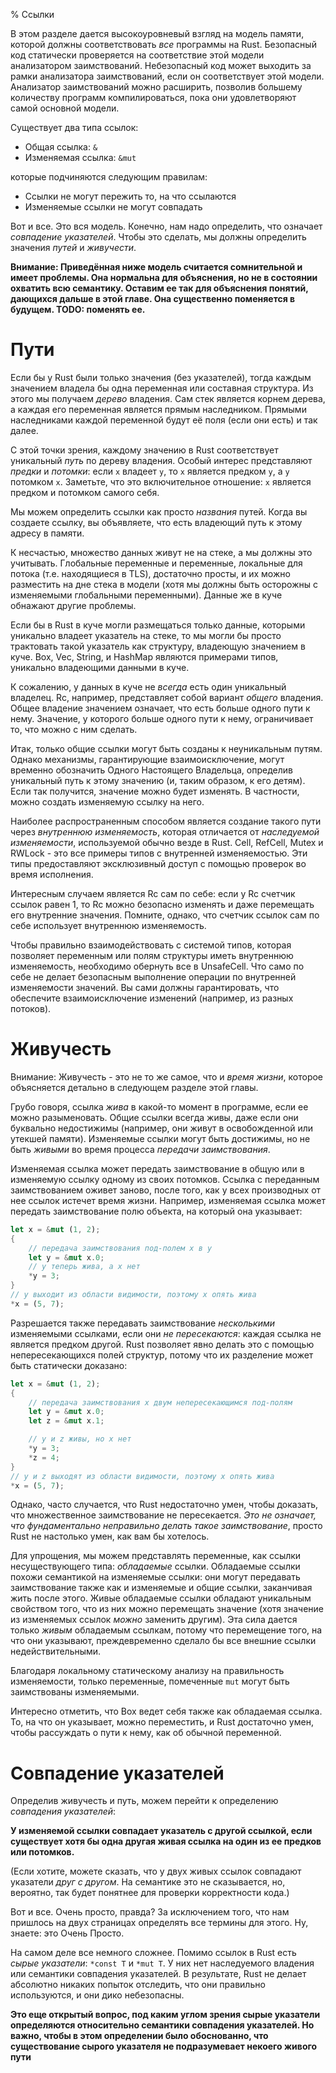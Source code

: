 % Ссылки

В этом разделе дается высокоуровневый взгляд на модель памяти, которой должны
соответствовать *все* программы на Rust. Безопасный код статически проверяется
на соответствие этой модели анализатором заимствований. Небезопасный код может
выходить за рамки анализатора заимствований, если он соответствует этой модели.
Анализатор заимствований можно расширить, позволив большему количеству программ
компилироваться, пока они удовлетворяют самой основной модели.

Существует два типа ссылок:

* Общая ссылка: `&`
* Изменяемая ссылка: `&mut`

которые подчиняются следующим правилам:

* Ссылки не могут пережить то, на что ссылаются
* Изменяемые ссылки не могут совпадать

Вот и все. Это вся модель. Конечно, нам надо определить, что означает
*совпадение указателей*. Чтобы это сделать, мы должны определить значения
*путей* и *живучести*.


**Внимание: Приведённая ниже модель считается сомнительной и имеет проблемы. Она 
нормальна для объяснения, но не в состоянии охватить всю семантику. 
Оставим ее так для объяснения понятий, дающихся дальше в этой главе. Она 
существенно поменяется в будущем. TODO: поменять ее.**


# Пути

Если бы у Rust были только значения (без указателей), тогда каждым значением
владела бы одна переменная или составная структура. Из этого мы получаем *дерево*
владения. Сам стек является корнем дерева, а каждая его переменная является
прямым наследником. Прямыми наследниками каждой переменной будут её поля 
(если они есть) и так далее.

С этой точки зрения, каждому значению в Rust соответствует уникальный *путь* по
дереву владения. Особый интерес представляют *предки* и *потомки*: если `x`
владеет `y`, то `x` является предком `y`, а `y` потомком `x`. Заметьте, что это
включительное отношение: `x` является предком и потомком самого себя.

Мы можем определить ссылки как просто *названия* путей. Когда вы создаете
ссылку, вы объявляете, что есть владеющий путь к этому адресу в памяти.

К несчастью, множество данных живут не на стеке, а мы должны это учитывать.
Глобальные переменные и переменные, локальные для потока (т.е. находящиеся в TLS),
достаточно просты, и их можно разместить на дне стека в модели (хотя мы должны 
быть осторожны с изменяемыми глобальными переменными). Данные же в куче обнажают 
другие проблемы.

Если бы в Rust в куче могли размещаться только данные, которыми уникально владеет 
указатель на стеке, то мы могли бы просто трактовать такой указатель как структуру, 
владеющую значением в куче. Box, Vec, String, и HashMap
являются примерами типов, уникально владеющими данными в куче.

К сожалению, у данных в куче не *всегда* есть один уникальный владелец. Rc, например,
представляет собой вариант *общего* владения. Общее владение значением
означает, что есть больше одного пути к нему. Значение, у которого больше
одного пути к нему, ограничивает то, что можно с ним сделать.

Итак, только общие ссылки могут быть созданы к неуникальным путям. Однако
механизмы, гарантирующие взаимоисключение, могут временно обозначить Одного
Настоящего Владельца, определив уникальный путь к этому значению (и, таким
образом, к его детям). Если так получится, значение можно будет изменять. В
частности, можно создать изменяемую ссылку на него.

Наиболее распространенным способом является создание такого пути через
*внутреннюю изменяемость*, которая отличается от *наследуемой изменяемости*,
используемой обычно везде в Rust. Cell, RefCell, Mutex и RWLock - это все
примеры типов с внутренней изменяемостью. Эти типы предоставляют эксклюзивный
доступ с помощью проверок во время исполнения.

Интересным случаем является Rc сам по себе: если у Rc счетчик ссылок равен
1, то Rc можно безопасно изменять и даже перемещать его внутренние значения.
Помните, однако, что счетчик ссылок сам по себе использует внутреннюю
изменяемость.

Чтобы правильно взаимодействовать с системой типов, которая позволяет переменным
или полям структуры иметь внутреннюю изменяемость, необходимо обернуть все в
UnsafeCell. Что само по себе не делает безопасным выполнение операции по
внутренней изменяемости значений. Вы сами должны гарантировать, что обеспечите
взаимоисключение изменений (например, из разных потоков).




# Живучесть

Внимание: Живучесть - это не то же самое, что и *время жизни*, которое
объясняется детально в следующем разделе этой главы.

Грубо говоря, ссылка *жива* в какой-то момент в программе, если ее можно
разыменовать. Общие ссылки всегда живы, даже если они буквально недостижимы
(например, они живут в освобожденной или утекшей памяти). Изменяемые ссылки могут
быть достижимы, но не быть *живыми* во время процесса *передачи заимствования*.

Изменяемая ссылка может передать заимствование в общую или в изменяемую ссылку
одному из своих потомков. Ссылка с переданным заимствованием оживет заново,
после того, как у всех производных от нее ссылок истечет время жизни. Например,
изменяемая ссылка может передать заимствование полю объекта, на который
она указывает:

```rust
let x = &mut (1, 2);
{
    // передача заимствования под-полем x в y
    let y = &mut x.0;
    // y теперь жива, а x нет
    *y = 3;
}
// y выходит из области видимости, поэтому x опять жива
*x = (5, 7);
```

Разрешается также передавать заимствование *несколькими* изменяемыми ссылками,
если они *не пересекаются*: каждая ссылка не является предком другой. Rust
позволяет явно делать это с помощью непересекающихся полей структур, потому что
их разделение может быть статически доказано:

```rust
let x = &mut (1, 2);
{
    // передача заимствования x двум непересекающимся под-полям
    let y = &mut x.0;
    let z = &mut x.1;

    // y и z живы, но x нет
    *y = 3;
    *z = 4;
}
// y и z выходят из области видимости, поэтому x опять жива
*x = (5, 7);
```

Однако, часто случается, что Rust недостаточно умен, чтобы доказать, что
множественное заимствование не пересекается. *Это не означает, что
фундаментально неправильно делать такое заимствование*, просто Rust не настолько
умен, как вам бы хотелось.

Для упрощения, мы можем представлять переменные, как ссылки несуществующего
типа: *обладаемые* ссылки. Обладаемые ссылки похожи семантикой на изменяемые
ссылки: они могут передавать заимствование также как и изменяемые и общие
ссылки, заканчивая жить после этого. Живые обладаемые ссылки обладают уникальным
свойством того, что из них можно перемещать значение (хотя значение из изменяемых 
ссылок *можно* заменить другим). Эта сила дается только *живым* обладаемым ссылкам, 
потому что перемещение того, на что они указывают, преждевременно сделало бы все 
внешние ссылки недействительными.

Благодаря локальному статическому анализу на правильность изменяемости, только
переменные, помеченные `mut` могут быть заимствованы изменяемыми.

Интересно отметить, что Box ведет себя также как обладаемая ссылка. То, на что он
указывает, можно переместить, и Rust достаточно умен, чтобы рассуждать о пути к
нему, как об обычной переменной.




# Совпадение указателей

Определив живучесть и путь, можем перейти к определению *совпадения указателей*:

**У изменяемой ссылки совпадает указатель с другой ссылкой, если существует хотя
бы одна другая живая ссылка на один из ее предков или потомков.**

(Если хотите, можете сказать, что у двух живых ссылок совпадают указатели *друг
с другом*. На семантике это не сказывается, но, вероятно, так будет понятнее для
проверки корректности кода.)

Вот и все. Очень просто, правда? За исключением того, что нам пришлось на двух
страницах определять все термины для этого. Ну, знаете: это Очень Просто.

На самом деле все немного сложнее. Помимо ссылок в Rust есть *сырые указатели*:
`*const T` и `*mut T`. У них нет наследуемого владения или семантики совпадения
указателей. В результате, Rust не делает абсолютно никаких попыток отследить,
что они правильно используются, и они дико небезопасны.

**Это еще открытый вопрос, под каким углом зрения сырые указатели определяются
относительно семантики совпадения указателей. Но важно, чтобы в этом определении
было обоснованно, что существование сырого указателя не подразумевает некоего
живого пути**
